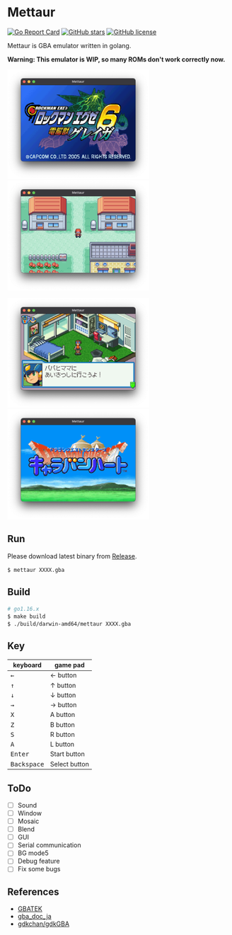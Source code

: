 # Mettaur

[![Go Report Card](https://goreportcard.com/badge/github.com/pokemium/mettaur)](https://goreportcard.com/report/github.com/pokemium/mettaur)
[![GitHub stars](https://img.shields.io/github/stars/pokemium/mettaur)](https://github.com/pokemium/mettaur/stargazers)
[![GitHub license](https://img.shields.io/github/license/pokemium/mettaur)](https://github.com/pokemium/mettaur/blob/main/LICENSE)

Mettaur is GBA emulator written in golang.

**Warning: This emulator is WIP, so many ROMs don't work correctly now.**

<img src="img/exe6.png" width="320" alt="exe6g" />&nbsp;<img src="img/pokered.png" width="320" alt="pokered" />

<img src="img/exe4b.png" width="320" alt="exe4b" />&nbsp;<img src="img/dqmc.png" width="320" alt="dqmc" />

## Run

Please download latest binary from [Release](https://github.com/pokemium/mettaur/releases).

```sh
$ mettaur XXXX.gba
```

## Build

```sh
# go1.16.x
$ make build
$ ./build/darwin-amd64/mettaur XXXX.gba
```

## Key

| keyboard             | game pad      |
| -------------------- | ------------- |
| <kbd>&larr;</kbd>    | &larr; button |
| <kbd>&uarr;</kbd>    | &uarr; button |
| <kbd>&darr;</kbd>    | &darr; button |
| <kbd>&rarr;</kbd>    | &rarr; button |
| <kbd>X</kbd>         | A button      |
| <kbd>Z</kbd>         | B button      |
| <kbd>S</kbd>         | R button      |
| <kbd>A</kbd>         | L button      |
| <kbd>Enter</kbd>     | Start button  |
| <kbd>Backspace</kbd> | Select button |

## ToDo

- [ ] Sound
- [ ] Window
- [ ] Mosaic
- [ ] Blend
- [ ] GUI
- [ ] Serial communication
- [ ] BG mode5
- [ ] Debug feature
- [ ] Fix some bugs

## References

- [GBATEK](https://problemkaputt.de/gbatek.htm)
- [gba_doc_ja](https://github.com/pokemium/gba_doc_ja)
- [gdkchan/gdkGBA](https://github.com/gdkchan/gdkGBA)
